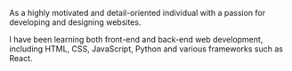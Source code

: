 As a highly motivated and detail-oriented individual with a passion for developing and designing websites.

I have been learning both front-end and back-end web development, including HTML, CSS, JavaScript, Python and various frameworks such as React.


